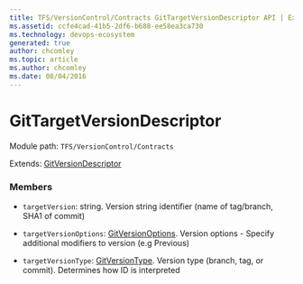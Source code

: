 ```yaml
---
title: TFS/VersionControl/Contracts GitTargetVersionDescriptor API | Extensions for Azure DevOps Services
ms.assetid: ccfe4cad-41b5-2df6-b688-ee58ea3ca730
ms.technology: devops-ecosystem
generated: true
author: chcomley
ms.topic: article
ms.author: chcomley
ms.date: 08/04/2016
---
```


# GitTargetVersionDescriptor

Module path: `TFS/VersionControl/Contracts`

Extends: [GitVersionDescriptor](../../../TFS/VersionControl/Contracts/GitVersionDescriptor.md)

### Members

- `targetVersion`: string. Version string identifier (name of tag/branch, SHA1 of commit)

- `targetVersionOptions`: [GitVersionOptions](../../../TFS/VersionControl/Contracts/GitVersionOptions.md). Version options - Specify additional modifiers to version (e.g Previous)

- `targetVersionType`: [GitVersionType](../../../TFS/VersionControl/Contracts/GitVersionType.md). Version type (branch, tag, or commit). Determines how ID is interpreted
